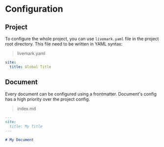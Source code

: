 # Configuration

## Project

To configure the whole project, you can use `livemark.yaml` file in the project root directory. This file need to be written in YAML syntax:

> livemark.yaml

```yaml
site:
  title: Global Title
```

## Document

Every document can be configured using a frontmatter. Document's config has a high priority over the project config.

> index.md

```md
---
site:
  title: My Title
---

# My Document
```
